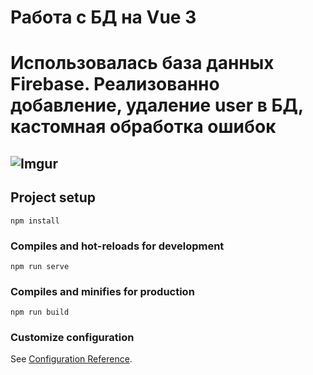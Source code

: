 # Работа с БД на Vue 3
# Использовалась база данных Firebase. Реализованно добавление, удаление user в БД, кастомная обработка ошибок
## ![Imgur](https://i.imgur.com/7bqQxXq.gif)

## Project setup
```
npm install
```

### Compiles and hot-reloads for development
```
npm run serve
```

### Compiles and minifies for production
```
npm run build
```

### Customize configuration
See [Configuration Reference](https://cli.vuejs.org/config/).
